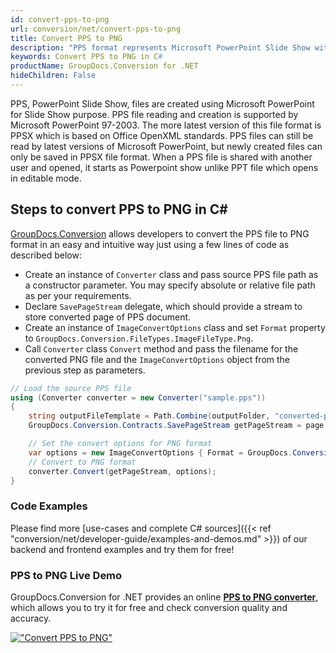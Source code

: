 ```yaml
---
id: convert-pps-to-png
url: conversion/net/convert-pps-to-png
title: Convert PPS to PNG
description: "PPS format represents Microsoft PowerPoint Slide Show with .pps extension. Learn how to convert PPS to PNG file programmatically in C# language using GroupDocs.Conversion for .NET library."
keywords: Convert PPS to PNG in C#
productName: GroupDocs.Conversion for .NET
hideChildren: False
---
```


PPS, PowerPoint Slide Show, files are created using Microsoft PowerPoint for Slide Show purpose. PPS file reading and creation is supported by Microsoft PowerPoint 97-2003. The more latest version of this file format is PPSX which is based on Office OpenXML standards. PPS files can still be read by latest versions of Microsoft PowerPoint, but newly created files can only be saved in PPSX file format. When a PPS file is shared with another user and opened, it starts as Powerpoint show unlike PPT file which opens in editable mode. 

## Steps to convert PPS to PNG in C#

[GroupDocs.Conversion](https://products.groupdocs.com/conversion/net) allows developers to convert the PPS file to PNG format in an easy and intuitive way just using a few lines of code as described below:

* Create an instance of `Converter` class and pass source PPS file path as a constructor parameter. You may specify absolute or relative file path as per your requirements. 
* Declare `SavePageStream` delegate, which should provide a stream to store converted page of PPS document.
* Create an instance of `ImageConvertOptions` class and set `Format` property to `GroupDocs.Conversion.FileTypes.ImageFileType.Png`.
* Call `Converter` class `Convert` method and pass the filename for the converted PNG file and the `ImageConvertOptions` object from the previous step as parameters.

```csharp
// Load the source PPS file
using (Converter converter = new Converter("sample.pps"))
{
    string outputFileTemplate = Path.Combine(outputFolder, "converted-page-{0}.png");
    GroupDocs.Conversion.Contracts.SavePageStream getPageStream = page => new FileStream(string.Format(outputFileTemplate, page), FileMode.Create);

    // Set the convert options for PNG format
    var options = new ImageConvertOptions { Format = GroupDocs.Conversion.FileTypes.ImageFileType.Png };   
    // Convert to PNG format
    converter.Convert(getPageStream, options);
}
```

### Code Examples

Please find more [use-cases and complete C# sources]({{< ref "conversion/net/developer-guide/examples-and-demos.md" >}}) of our backend and frontend examples and try them for free!

### PPS to PNG Live Demo

GroupDocs.Conversion for .NET provides an online [**PPS to PNG converter**](https://products.groupdocs.app/conversion/pps-to-png), which allows you to try it for free and check conversion quality and accuracy.

[!["Convert PPS to PNG"](conversion/net/images/convert-to-png/convert-pps-to-png.png)](https://products.groupdocs.app/conversion/pps-to-png)